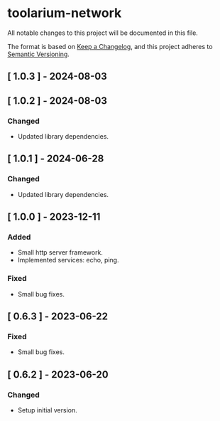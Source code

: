 # toolarium-network

All notable changes to this project will be documented in this file.

The format is based on [Keep a Changelog](https://keepachangelog.com/en/1.0.0/),
and this project adheres to [Semantic Versioning](https://semver.org/spec/v2.0.0.html).

## [ 1.0.3 ] - 2024-08-03

## [ 1.0.2 ] - 2024-08-03
### Changed
- Updated library dependencies.

## [ 1.0.1 ] - 2024-06-28
### Changed
- Updated library dependencies.

## [ 1.0.0 ] - 2023-12-11
### Added
- Small http server framework.
- Implemented services: echo, ping.

### Fixed
- Small bug fixes.

## [ 0.6.3 ] - 2023-06-22
### Fixed
- Small bug fixes.

## [ 0.6.2 ] - 2023-06-20
### Changed
- Setup initial version.
